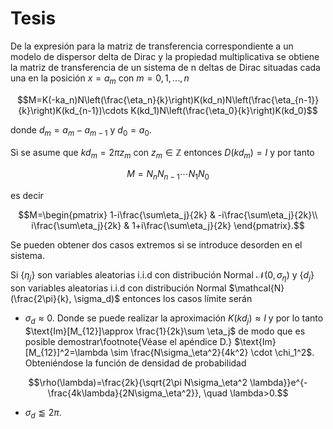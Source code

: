 # Tesis

De la expresión para la matriz de transferencia correspondiente a un modelo de dispersor delta de Dirac y la propiedad multiplicativa se obtiene la matriz de transferencia de un sistema de n deltas de Dirac situadas cada una en la posición $x=a_m$ con $m=0,1,...,n$

$$M=K(-ka_n)N\left(\frac{\eta_n}{k}\right)K(kd_n)N\left(\frac{\eta_{n-1}}{k}\right)K(kd_{n-1})\cdots K(kd_1)N\left(\frac{\eta_0}{k}\right)K(kd_0)$$

donde $d_m=a_m-a_{m-1}$ y $d_0=a_0$.

Si se asume que $kd_m=2\pi z_m$ con $z_m\in \mathbb{Z}$ entonces $D(kd_m)=I$ y por tanto

$$M=N_nN_{n-1}\cdots N_{1}N_{0}$$

es decir

$$M=\begin{pmatrix}
        1-i\frac{\sum\eta_j}{2k} & -i\frac{\sum\eta_j}{2k}\\
        i\frac{\sum\eta_j}{2k} & 1+i\frac{\sum\eta_j}{2k}
  \end{pmatrix}.$$

Se pueden obtener dos casos extremos si se introduce desorden en el sistema.

Si $\{\eta_j\}$ son variables aleatorias i.i.d con distribución Normal $\mathcal{N}(0, \sigma_\eta)$ y $\{d_j\}$ son variables aleatorias i.i.d con distribución Normal $\mathcal{N}(\frac{2\pi}{k}, \sigma_d)$ entonces los casos límite serán 
* $\sigma_d \approx 0$. 
    Donde se puede realizar la aproximación $K(kd_j)\approx I$ y por lo tanto $\text{Im}[M_{12}]\approx \frac{1}{2k}\sum \eta_j$ de modo que es posible demostrar\footnote{Véase el apéndice D.} $\text{Im}[M_{12}]^2=\lambda \sim \frac{N\sigma_\eta^2}{4k^2} \cdot \chi_1^2$. Obteniéndose la función de densidad de probabilidad
  
$$\rho(\lambda)=\frac{2k}{\sqrt{2\pi N\sigma_\eta^2 \lambda}}e^{-\frac{4k\lambda}{2N\sigma_\eta^2}}, \quad \lambda>0.$$
    
* $\sigma_d \lessapprox 2\pi$.
